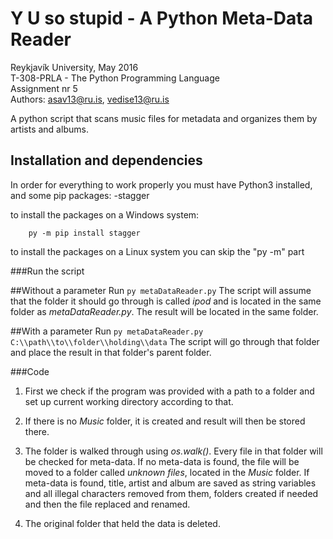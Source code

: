 ﻿# Y U so stupid - A Python Meta-Data Reader
Reykjavík University, May 2016<br>
T-308-PRLA - The Python Programming Language<br>
Assignment nr 5<br>
Authors: asav13@ru.is, vedise13@ru.is

A python script that scans music files for metadata and organizes them by artists and albums.

## Installation and dependencies

In order for everything to work properly you must have Python3 installed, and some pip packages:
-stagger

to install the packages on a Windows system:
```
	py -m pip install stagger
```

to install the packages on a Linux system you can skip the "py -m" part

###Run the script

##Without a parameter
Run
```py metaDataReader.py```
The script will assume that the folder it should go through is called *ipod* and is located in the same folder as *metaDataReader.py*. The result will be located in the same folder.

##With a parameter
Run
```py metaDataReader.py C:\\path\\to\\folder\\holding\\data```
The script will go through that folder and place the result in that folder's parent folder.


###Code
1. First we check if the program was provided with a path to a folder and set up current working directory according to that.

2. If there is no *Music* folder, it is created and result will then be stored there.

3. The folder is walked through using *os.walk()*. Every file in that folder will be checked for meta-data.
If no meta-data is found, the file will be moved to a folder called *unknown files*, located in the *Music* folder.
If meta-data is found, title, artist and album are saved as string variables and all illegal characters removed from them, folders created if needed and then the file replaced and renamed.

4. The original folder that held the data is deleted.
